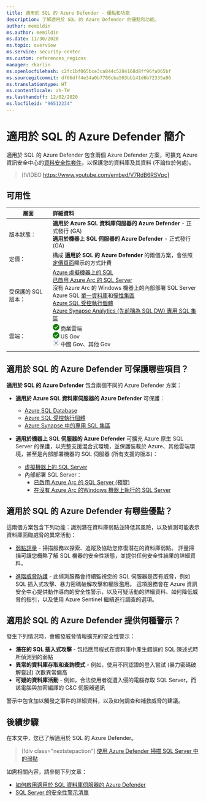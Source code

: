 ```yaml
---
title: 適用於 SQL 的 Azure Defender - 優點和功能
description: 了解適用於 SQL 的 Azure Defender 的優點和功能。
author: memildin
ms.author: memildin
ms.date: 11/30/2020
ms.topic: overview
ms.service: security-center
ms.custom: references_regions
manager: rkarlin
ms.openlocfilehash: c2fc1bf065bce3ca844c5284168d8ff96fa065bf
ms.sourcegitcommit: df66dff4e34a0b7780cba503bb141d6b72335a96
ms.translationtype: HT
ms.contentlocale: zh-TW
ms.lasthandoff: 12/02/2020
ms.locfileid: "96512234"
---
```

# <a name="introduction-to-azure-defender-for-sql"></a>適用於 SQL 的 Azure Defender 簡介

適用於 SQL 的 Azure Defender 包含兩個 Azure Defender 方案，可擴充 Azure 資訊安全中心的[資料安全性套件](../azure-sql/database/azure-defender-for-sql.md)，以保護您的資料庫及其資料 (不論位於何處)。 

> [!VIDEO https://www.youtube.com/embed/V7RdB6RSVpc]

## <a name="availability"></a>可用性

|層面|詳細資料|
|----|:----|
|版本狀態：|**適用於 Azure SQL 資料庫伺服器的 Azure Defender** - 正式發行 (GA)<br>**適用於機器上 SQL 伺服器的 Azure Defender** - 正式發行 (GA) |
|定價：|構成 **適用於 SQL 的 Azure Defender** 的兩個方案，會依照 [定價頁面](security-center-pricing.md)顯示的方式計費|
|受保護的 SQL 版本：|[Azure 虛擬機器上的 SQL](../azure-sql/virtual-machines/windows/sql-server-on-azure-vm-iaas-what-is-overview.md)<br>[已啟用 Azure Arc 的 SQL Server](https://docs.microsoft.com/sql/sql-server/azure-arc/overview)<br>沒有 Azure Arc 的 Windows 機器上的內部部署 SQL Server<br>Azure SQL [單一資料庫](../azure-sql/database/single-database-overview.md)和[彈性集區](../azure-sql/database/elastic-pool-overview.md)<br>[Azure SQL 受控執行個體](../azure-sql/managed-instance/sql-managed-instance-paas-overview.md)<br>[Azure Synapse Analytics (先前稱為 SQL DW) 專用 SQL 集區](../synapse-analytics/sql-data-warehouse/sql-data-warehouse-overview-what-is.md)|
|雲端：|![是](./media/icons/yes-icon.png) 商業雲端<br>![是](./media/icons/yes-icon.png) US Gov<br>![否](./media/icons/no-icon.png) 中國 Gov、其他 Gov|
|||

## <a name="what-does-azure-defender-for-sql-protect"></a>適用於 SQL 的 Azure Defender 可保護哪些項目？

**適用於 SQL 的 Azure Defender** 包含兩個不同的 Azure Defender 方案：

- **適用於 Azure SQL 資料庫伺服器的 Azure Defender** 可保護：
    - [Azure SQL Database](../azure-sql/database/sql-database-paas-overview.md)
    - [Azure SQL 受控執行個體](../azure-sql/managed-instance/sql-managed-instance-paas-overview.md)
    - [Azure Synapse 中的專用 SQL 集區](../synapse-analytics/sql-data-warehouse/sql-data-warehouse-overview-what-is.md)

- **適用於機器上 SQL 伺服器的 Azure Defender** 可擴充 Azure 原生 SQL Server 的保護，以完整支援混合式環境，並保護裝載於 Azure、其他雲端環境，甚至是內部部署機器的 SQL 伺服器 (所有支援的版本)：
    - [虛擬機器上的 SQL Server](https://azure.microsoft.com/services/virtual-machines/sql-server/)
    - 內部部署 SQL Server：
        - [已啟用 Azure Arc 的 SQL Server (預覽)](https://docs.microsoft.com/sql/sql-server/azure-arc/overview)
        - [在沒有 Azure Arc 的Windows 機器上執行的 SQL Server](../azure-monitor/platform/agent-windows.md)


## <a name="what-are-the-benefits-of-azure-defender-for-sql"></a>適用於 SQL 的 Azure Defender 有哪些優點？

這兩個方案包含下列功能：識別潛在資料庫弱點並降低其風險，以及偵測可能表示資料庫面臨威脅的異常活動：

- [弱點評量](../azure-sql/database/sql-vulnerability-assessment.md) - 掃描服務以探索、追蹤及協助您修復潛在的資料庫弱點。 評量掃描可讓您概略了解 SQL 機器的安全性狀態，並提供任何安全性結果的詳細資料。

- [進階威脅防護](../azure-sql/database/threat-detection-overview.md) - 此偵測服務會持續監視您的 SQL 伺服器是否有威脅，例如 SQL 插入式攻擊、暴力密碼破解攻擊和權限濫用。 這項服務會在 Azure 資訊安全中心提供動作導向的安全性警示，以及可疑活動的詳細資料、如何降低威脅的指引，以及使用 Azure Sentinel 繼續進行調查的選項。


## <a name="what-kind-of-alerts-does-azure-defender-for-sql-provide"></a>適用於 SQL 的 Azure Defender 提供何種警示？

發生下列情況時，會觸發威脅情報擴充的安全性警示：

- **潛在的 SQL 插入式攻擊** - 包括應用程式在資料庫中產生錯誤的 SQL 陳述式時所偵測到的弱點
- **異常的資料庫存取和查詢模式** - 例如，使用不同認證的登入嘗試 (暴力密碼破解嘗試) 次數異常偏高
- **可疑的資料庫活動** - 例如，合法使用者從遭入侵的電腦存取 SQL Server，而該電腦與加密編譯的 C&C 伺服器通訊

警示中包含加以觸發之事件的詳細資料，以及如何調查和補救威脅的建議。



## <a name="next-steps"></a>後續步驟

在本文中，您已了解適用於 SQL 的 Azure Defender。

> [!div class="nextstepaction"]
> [使用 Azure Defender 掃描 SQL Server 中的弱點](defender-for-sql-usage.md)

如需相關內容，請參閱下列文章： 

- [如何啟用適用於 SQL 資料庫伺服器的 Azure Defender](../azure-sql/database/azure-defender-for-sql.md)
- [SQL Server 的安全性警示清單](alerts-reference.md#alerts-sql-db-and-warehouse)
